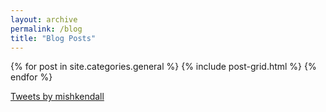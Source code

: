```yaml
---
layout: archive
permalink: /blog
title: "Blog Posts"
---
```


<div class="tiles">
{% for post in site.categories.general %}
  {% include post-grid.html %}
{% endfor %}
</div><!-- /.tiles -->

<a class="twitter-timeline" data-width="400" data-height="350" data-theme="light" data-link-color="#2B7BB9" href="https://twitter.com/mishkendall?ref_src=twsrc%5Etfw">Tweets by mishkendall</a> <script async src="https://platform.twitter.com/widgets.js" charset="utf-8"></script>          
